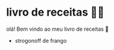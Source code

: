  # livro de receitas :woman_cook: #

olá! Bem vindo ao meu livro de receitas :book:

- strogonoff de frango

 
